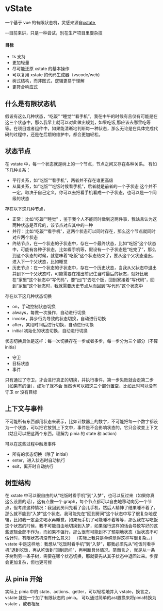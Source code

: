 # vState

一个基于 vue 的有限状态机，灵感来源自<a href="https://github.com/statelyai/xstate">xstate</a>,

--目前来讲，只是一种尝试，别在生产项目里耍杂技

#### 目标

- ts 支持
- 更加轻量
- 尽可能还原 xstate 的基本操作
- 可以复用 xstate 的代码生成器（vscode/web)
- 树式结构，而非图式，逻辑更易于理解
- 更符合响应式

## 什么是有限状态机

假设有这么几种状态，“吃饭” “睡觉”“看手机”，我在中午的时候有且仅有可能是在这三个状态中，那么我早上就可以对此做出规划，如果吃饭,那应该去哪里吃等等。在项目或者组件中，如果能清晰地判断每一种状态，那么无论是在具体完成代码的过程中，还是在后期的维护中，都会更加轻松。

## 状态节点

在 vstate 中，每一个状态就是树上的一个节点，节点之间又存在各种关系。
有如下几种关系：

- 平行关系，如“吃饭”“看手机”，两者并不存在谁更高级
- 从属关系，如“吃饭”“吃饭时候看手机”，后者就是前者的一个子状态
  这个并不一定，取决于自己定义，你可以去把看手机看成一个子状态，也可以是一个同级的状态

存在以下这几种节点，

- 正常：比如“吃饭”“睡觉” ，鉴于我个人不能同时做到这两件事，我姑且认为这两种状态是互斥的，该节点对应其中的一种
- 并行：比如“吃饭”“看手机”，这两个状态可以同时存在，那么这个节点就同时对应两个状态
- 终结节点，在一个状态的子状态中，存在一个最终状态，比如“吃饭”这个状态中，可能有各种子状态，比如看手机等，假设有一个子状态是“吃完了”，那么到这个状态的时候，就意味着“吃饭”这个状态结束了，要从这个父状态退出，进入下一个父状态，比如睡觉
- 历史节点：在一个状态的子状态中，存在一个历史状态，当我从父状态中退出并到下一个父状态时，可能需要在推出前记住当时最后的状态，就好比我在“家里”这个状态中“写代码”，要“出门”去吃个饭，回到家接着“写代码”，回到“家里”这个状态时，我就需要历史节点从而回到“写代码”这个状态中

存在以下这几种状态切换

- on，手动控制状态切换
- always，每做一次操作，自动进行切换
- invoke，异步行为导致的状态切换，自动进行切换
- after，某段时间后进行切换，自动进行切换
- initial 初始化的状态切换，自动进行切换

状态切换具体是这样：每一次切换存在一步或者多步，每一步分为三个部分（不算 initia）

- 守卫
- 目标状态
- 事件

只有通过了守卫，才会进行真正的切换，并执行事件，第一步失败就会走第二步（如果有的话），成功了就不会
当然也可以把这三个部分置空，比如此时可以没有守卫 or 没有目标

## 上下文与事件

不可能所有东西都用状态来表示，比如计数器上的数字，不可能把每一个数字都设为一个状态，可以把它放到上下文中，事件是不会影响状态的，它只会改变上下文（姑且可以把这两个东西，理解为 pinia 的 state 和 action）

可以在这些过程中触发事件

- 所有的状态切换（除了 initial）
- enter，进入状态时自动执行
- exit，离开时自动执行

## 树型结构

在 xstate 中可以很自由的从“吃饭时看手机”到“入梦”，也可以反过来（如果你真这么设置的话），这有点像一个 graph，每个节点都可以自由地移动向另一个节点，但考虑这种情况：我回到房间先看了会儿手机，然后人精神了结果睡不着了，那么就不能到“入梦”这个状态，我可能先在“回到房间”这个状态中写了很复杂地逻辑，比如我一定会先喝水再睡觉，如果玩手机了可能睡不着等等，那么我在写吃饭这个状态的时候，我不可能自由地切换到入梦，如果强行这样的话会导致写好的这些逻辑全部不作为，而如果不强行，那么很有可能到不了预期地状态（当状态不可估计时，有限状态机没有什么意义）
（实际上我只是单纯觉得这样写很复杂。。）
vstate 中是这样地：我想从“吃饭时看手机”到“入梦”，那我必须先从“吃饭时看手机”退到吃饭，再从吃饭到“回到房间”，再判断具体情况。简而言之，就是从一条子树到另一条子树，需要在哪个状态切换，那就要先从其子状态中退回过来。步骤会更加复杂，但也更可控

## 从 pinia 开始

实际上 pinia 中的 state、actions、getter，可以轻松地并入 vstate，换言之，vstate 就是一个加了有限状态的 pinia。
可以通过简单的ast置换来将pinia转换为vstate ，或者相反
```

```
